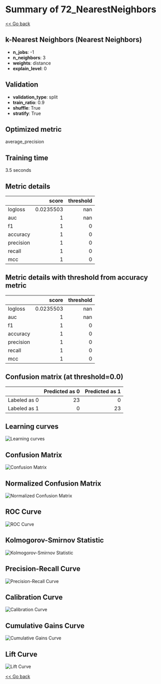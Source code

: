 # Summary of 72_NearestNeighbors

[<< Go back](../README.md)


## k-Nearest Neighbors (Nearest Neighbors)
- **n_jobs**: -1
- **n_neighbors**: 3
- **weights**: distance
- **explain_level**: 0

## Validation
 - **validation_type**: split
 - **train_ratio**: 0.9
 - **shuffle**: True
 - **stratify**: True

## Optimized metric
average_precision

## Training time

3.5 seconds

## Metric details
|           |     score |   threshold |
|:----------|----------:|------------:|
| logloss   | 0.0235503 |         nan |
| auc       | 1         |         nan |
| f1        | 1         |           0 |
| accuracy  | 1         |           0 |
| precision | 1         |           0 |
| recall    | 1         |           0 |
| mcc       | 1         |           0 |


## Metric details with threshold from accuracy metric
|           |     score |   threshold |
|:----------|----------:|------------:|
| logloss   | 0.0235503 |         nan |
| auc       | 1         |         nan |
| f1        | 1         |           0 |
| accuracy  | 1         |           0 |
| precision | 1         |           0 |
| recall    | 1         |           0 |
| mcc       | 1         |           0 |


## Confusion matrix (at threshold=0.0)
|              |   Predicted as 0 |   Predicted as 1 |
|:-------------|-----------------:|-----------------:|
| Labeled as 0 |               23 |                0 |
| Labeled as 1 |                0 |               23 |

## Learning curves
![Learning curves](learning_curves.png)
## Confusion Matrix

![Confusion Matrix](confusion_matrix.png)


## Normalized Confusion Matrix

![Normalized Confusion Matrix](confusion_matrix_normalized.png)


## ROC Curve

![ROC Curve](roc_curve.png)


## Kolmogorov-Smirnov Statistic

![Kolmogorov-Smirnov Statistic](ks_statistic.png)


## Precision-Recall Curve

![Precision-Recall Curve](precision_recall_curve.png)


## Calibration Curve

![Calibration Curve](calibration_curve_curve.png)


## Cumulative Gains Curve

![Cumulative Gains Curve](cumulative_gains_curve.png)


## Lift Curve

![Lift Curve](lift_curve.png)



[<< Go back](../README.md)
